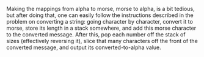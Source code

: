 Making the mappings from alpha to morse, morse to alpha, is a bit tedious, but after doing that, one can easily follow the instructions described in the problem on converting a string: going character by character, convert it to morse, store its length in a stack somewhere, and add this morse character to the converted message. After this, pop each number off the stack of sizes (effectively reversing it), slice that many characters off the front of the converted message, and output its converted-to-alpha value.
